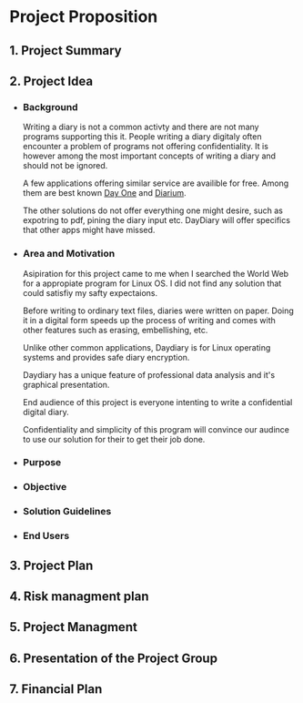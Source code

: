 # Project Proposition

## 1. Project Summary

## 2. Project Idea
- ### Background
    Writing a diary is not a common activty and there are not many programs supporting this it. People writing a diary digitaly often encounter a problem of programs not offering confidentiality. It is however among the most important concepts of writing a diary and should not be ignored.
    
    A few applications offering similar service are availible for free. Among them are best known [Day One](https://dayoneapp.com/) and [Diarium](https://diariumapp.com/).

    The other solutions do not offer everything one might desire, such as expotring to pdf, pining the diary input etc. DayDiary will offer specifics that other apps might have missed.
- ### Area and Motivation
    Asipiration for this project came to me when I searched the World Web for a appropiate program for Linux OS. I did not find any solution that could satisfiy my safty expectaions.

    Before writing to ordinary text files, diaries were written on paper. Doing it in a digital form speeds up the process of writing and comes with other features such as erasing, embellishing, etc.

    Unlike other common applications, Daydiary is for Linux operating systems and provides safe diary encryption.

    Daydiary has a unique feature of professional data analysis and it's graphical presentation.

    End audience of this project is everyone intenting to write a confidential digital diary.

    Confidentiality and simplicity of this program will convince our audince to use our solution for their to get their job done.
- ### Purpose

- ### Objective

- ### Solution Guidelines

- ### End Users

## 3. Project Plan

## 4. Risk managment plan

## 5. Project Managment

## 6. Presentation of the Project Group

## 7. Financial Plan